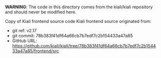 **WARNING**: The code in this directory comes from the kiali/kiali repository and should never be modified here.

Copy of Kiali frontend source code
Kiali frontend source originated from:
* git ref:    v2.17
* git commit: 78b383f41df64a66cb7b7edf7c2b154433a47a85
* GitHub URL: https://github.com/kiali/kiali/tree/78b383f41df64a66cb7b7edf7c2b154433a47a85/frontend/src
